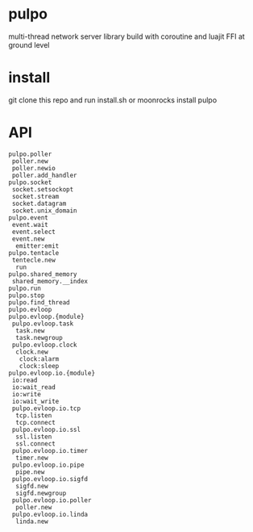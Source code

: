 pulpo
=====

multi-thread network server library build with coroutine and luajit FFI at ground level


install
=======

git clone this repo and run install.sh
or
moonrocks install pulpo


API
===
```
pulpo.poller
 poller.new
 poller.newio
 poller.add_handler
pulpo.socket
 socket.setsockopt
 socket.stream
 socket.datagram
 socket.unix_domain
pulpo.event
 event.wait
 event.select
 event.new
  emitter:emit
pulpo.tentacle
 tentecle.new
  run
pulpo.shared_memory
 shared_memory.__index
pulpo.run
pulpo.stop
pulpo.find_thread
pulpo.evloop
pulpo.evloop.{module}
 pulpo.evloop.task
  task.new
  task.newgroup
 pulpo.evloop.clock
  clock.new
   clock:alarm
   clock:sleep
pulpo.evloop.io.{module}
 io:read
 io:wait_read
 io:write
 io:wait_write
 pulpo.evloop.io.tcp
  tcp.listen
  tcp.connect
 pulpo.evloop.io.ssl
  ssl.listen
  ssl.connect
 pulpo.evloop.io.timer
  timer.new
 pulpo.evloop.io.pipe
  pipe.new
 pulpo.evloop.io.sigfd
  sigfd.new
  sigfd.newgroup
 pulpo.evloop.io.poller
  poller.new
 pulpo.evloop.io.linda
  linda.new
```

